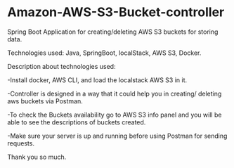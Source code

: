 # Amazon-AWS-S3-Bucket-controller
Spring Boot Application for creating/deleting AWS S3 buckets for storing data.

Technologies used: Java, SpringBoot, localStack, AWS S3, Docker.

Description about technologies used:

-Install docker, AWS CLI, and load the localstack AWS S3 in it. 

-Controller is designed in a way that it could help you in creating/ deleting aws buckets via Postman. 

-To check the Buckets availability go to AWS S3 info panel and you will be able to see the descriptions of buckets created.

-Make sure your server is up and running before using Postman for sending requests.

Thank you so much.

